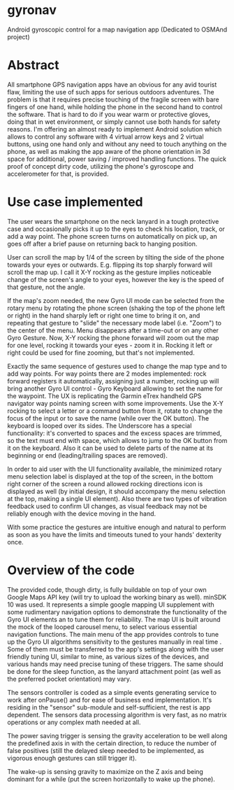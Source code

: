 # gyronav
Android gyroscopic control for a map navigation app (Dedicated to OSMAnd project)

# Abstract

All smartphone GPS navigation apps have an obvious for any avid tourist flaw, limiting the use of such apps for 
serious outdoors adventures. The problem is that it requires precise touching of the fragile screen with bare fingers
of one hand, while holding the phone in the second hand to control the software. That is hard to do if you wear warm or 
protective gloves, doing that in wet environment, or simply cannot use both hands for safety reasons. I'm offering an 
almost ready to implement Android solution which allows to control any software with 4 virtual arrow keys and 2 virtual 
buttons, using one hand only and without any need to touch anything on the phone, as well as making the app aware of the 
phone orientation in 3d space for additional, power saving / improved handling functions. The quick proof of concept 
dirty code, utilizing the phone's gyroscope and accelerometer for that, is provided.

# Use case implemented

The user wears the smartphone on the neck lanyard in a tough protective case and occasionally picks it up to the eyes 
to check his location, track, or add a way point. The phone screen turns on automatically on pick up, an goes off after 
a brief pause on returning back to hanging position.

User can scroll the map by 1/4 of the screen by tilting the side of the phone towards your eyes or outwards. E.g. flipping its top
sharply forward will scroll the map up. I call it X-Y rocking as the gesture implies noticeable change of the screen's 
angle to your eyes, however the key is the speed of that gesture, not the angle.

If the map's zoom needed, the new Gyro UI mode can be selected from the rotary menu by rotating the phone screen (shaking
the top of the phone left or right) in the hand sharply left or right one time to bring it on, and repeating that gesture
to "slide" the necessary mode label (i.e. "Zoom") to the center of the menu. Menu disappears after a time-out or on any 
other Gyro Gesture. Now, X-Y rocking the phone forward will zoom out the map for one level, rocking it towards your eyes -
zoom it in. Rocking it left or right could be used for fine zooming, but that's not implemented.

Exactly the same sequence of gestures used to change the map type and to add way points. For way points there are 2 modes
implemented: rock forward registers it automatically, assigning just a number, rocking up will bring another Gyro UI 
control - Gyro Keyboard allowing to set the name for the waypoint. The UX is replicating the Garmin eTrex handheld GPS navigator 
way points naming screen with some improvements. Use the X-Y rocking to select a letter or a command button from it, rotate
to change the focus of the input or to save the name (while over the OK button). The keyboard is looped over its sides. 
The Underscore has a special functionality: it's converted to spaces and the excess spaces are trimmed, so the text must end 
with space, which allows to jump to the OK button from it on the keyboard. Also it can be used to delete parts of the name 
at its beginning or end (leading/trailing spaces are removed).

In order to aid user with the UI functionality available, the minimized rotary menu selection label is displayed at the top 
of the screen, in the bottom right corner of the screen a round allowed rocking directions icon is displayed as well (by 
initial design, it should accompany the menu selection at the top, making a single UI element). Also there are two types of 
vibration feedback used to confirm UI changes, as visual feedback may not be reliably enough with the device moving in the 
hand.

With some practice the gestures are intuitive enough and natural to perform as soon as you have the limits and timeouts tuned
to your hands' dexterity once.

# Overview of the code

The provided code, though dirty, is fully buildable on top of your own Google Maps API key (will try to upload the working
binary as well). minSDK 10 was used. It represents a simple google mapping UI supplement with some rudimentary navigation 
options to demonstrate the functionality of the Gyro UI elements an to tune them for reliability. The map UI is built 
around the mock of the looped carousel menu, to select various essential navigation functions. The main menu of the app 
provides controls to tune up the Gyro UI algorithms sensitivity to the gestures manually in real time . Some of them must 
be transferred to the app's settings along with the user friendly tuning UI, similar to mine, as various sizes of the devices,
and various hands may need precise tuning of these triggers. The same should be done for the sleep function, as the lanyard
attachment point (as well as the preferred pocket orientation) may vary.

The sensors controller is coded as a simple events generating service to work after onPause() and for ease of business end 
implementation. It's residing in the "sensor" sub-module and self-sufficient, the rest is app dependent. The sensors data 
processing algorithm is very fast, as no matrix operations or any complex math needed at all.

The power saving trigger is sensing the gravity acceleration to be well along the predefined axis in with the certain 
direction, to reduce the number of false positives (still the delayed sleep needed to be implemented, as vigorous enough 
gestures can still trigger it). 

The wake-up is sensing gravity to maximize on the Z axis and being dominant for a while (put the screen horizontally
to wake up the phone).
